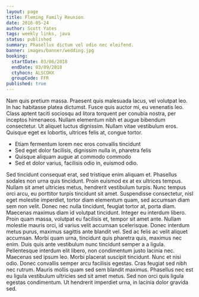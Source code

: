 ```yaml
---
layout: page
title: Fleming Family Reunion
date: 2016-05-24
author: Scott Yates
tags: weekly links, java
status: published
summary: Phasellus dictum vel odio nec eleifend.
banner: images/banner/wedding.jpg
booking:
  startDate: 03/06/2018
  endDate: 03/09/2018
  ctyhocn: ALSCOHX
  groupCode: FFR
published: true
---
```

Nam quis pretium massa. Praesent quis malesuada lacus, vel volutpat leo. In hac habitasse platea dictumst. Fusce quis auctor mi, eu venenatis leo. Class aptent taciti sociosqu ad litora torquent per conubia nostra, per inceptos himenaeos. Nullam elementum nibh et augue bibendum consectetur. Ut aliquet luctus dignissim. Nullam vitae vestibulum eros. Quisque eget ex lobortis, ultrices felis at, congue tortor.

* Etiam fermentum lorem nec eros convallis tincidunt
* Sed eget dolor facilisis, dignissim nulla in, pharetra felis
* Quisque aliquam augue at commodo commodo
* Sed et dolor varius, facilisis odio in, euismod odio.

Sed tincidunt consequat erat, sed tristique enim aliquam et. Phasellus sodales non urna quis tincidunt. Proin euismod ex at ex ultrices tempus. Nullam sit amet ultricies metus, hendrerit vestibulum turpis. Nunc tempus orci arcu, eu porttitor turpis tincidunt sit amet. Suspendisse consectetur, nisl eget molestie imperdiet, tortor diam elementum quam, sed accumsan diam sem non velit. Donec nec nulla tincidunt, feugiat tortor at, porta diam. Maecenas maximus diam id volutpat tincidunt. Integer eu interdum libero. Proin quam massa, volutpat eu facilisis et, tempor sit amet ante. Nullam molestie mauris orci, id varius velit accumsan scelerisque. Donec interdum metus purus, maximus sagittis ante blandit vel. Sed ac felis ac velit aliquet accumsan. Morbi quam urna, tincidunt quis pharetra quis, maximus nec enim.
Duis quis ante vestibulum nunc tincidunt semper a a ligula. Pellentesque interdum elit libero, non condimentum justo lacinia nec. Maecenas sed ipsum leo. Morbi placerat suscipit tincidunt. Nunc et nisi odio. Donec convallis semper arcu facilisis egestas. Cras feugiat sed nibh nec rutrum. Mauris mollis quam sed sem blandit maximus. Phasellus nec est eu ligula vestibulum ultricies sed sit amet metus. Sed non orci quis ligula egestas condimentum. Ut hendrerit imperdiet urna, in lacinia dolor gravida sed.
